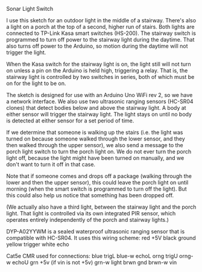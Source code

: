Sonar Light Switch
 
I use this sketch for an outdoor light in the middle of a stairway. 
There's also a light on a porch at the top of a second, higher run of 
stairs. Both lights are connected to TP-Link Kasa smart switches 
(HS-200). The stairway switch is programmed to turn off power to the 
stairway light during the daytime. That also turns off power to the 
Arduino, so motion during the daytime will not trigger the light. 

When the Kasa switch for the stairway light is on, the light still will 
not turn on unless a pin on the Arduino is held high, triggering a relay.
That is, the stairway light is controlled by two switches in series,
both of which must be on for the light to be on.

The sketch is designed for use with an Arduino Uno WiFi rev 2, so we have 
a network interface. We also use two ultrasonic ranging sensors (HC-SR04 
clones) that detect bodies below and above the stairway light. A body at 
either sensor will trigger the stairway light. The light stays on until 
no body is detected at either sensor for a set period of time.

If we determine that someone is walking up the stairs (i.e. the light
was turned on because someone walked through the lower sensor, and they
then walked through the upper sensor), we also send a message to the 
porch light switch to turn the porch light on. We do not ever turn the 
porch light off, because the light might have been turned on manually, 
and we don't want to turn it off in that case.
 
Note that if someone comes and drops off a package (walking through the 
lower and then the upper sensor), this could leave the porch light on 
until morning (when the smart switch is programmed to turn off the 
light). But this could also help us notice that something has been 
dropped off. 
 
(We actually also have a third light, between the stairway light and the
porch light. That light is controlled via its own integrated PIR sensor, 
which operates entirely independently of the porch and stairway lights.)

DYP-A02YYWM is a sealed waterproof ultrasonic ranging sensor that is 
compatible with HC-SR04. It uses this wiring scheme:
  red    +5V
  black  ground
  yellow trigger
  white  echo
  
Cat5e CMR used for connections:
  blue    trigL
  blue-w  echoL
  orng    trigU
  orng-w  echoU
  grn     +5v (if vin is not +5v)
  grn-w   light
  brwn    gnd
  brwn-w  vin
